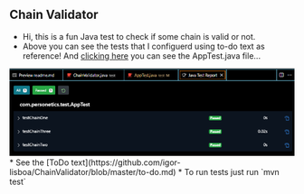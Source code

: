 ## Chain Validator
* Hi, this is a fun Java test to check if some chain is valid or not.
* Above you can see the tests that I configuerd using to-do text as reference! And [clicking here](https://github.com/igor-lisboa/ChainValidator/blob/master/src/test/java/com/personetics/test/AppTest.java) you can see the AppTest.java file... 
<img src="https://github.com/igor-lisboa/ChainValidator/blob/master/src/assets/JavaTestReportPrint.png?raw=true">
* See the [ToDo text](https://github.com/igor-lisboa/ChainValidator/blob/master/to-do.md)
* To run tests just run `mvn test`
